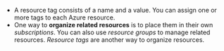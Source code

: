 - A resource tag consists of a name and a value. You can assign one or more tags to each Azure resource.
- One way to __organize related resources__ is to place them in their own _subscriptions_. You can also use _resource groups_ to manage related resources. _Resource tags_ are another way to organize resources.